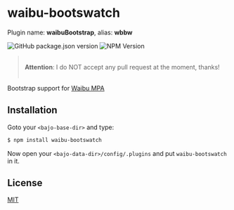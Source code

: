 # waibu-bootswatch

Plugin name: **waibuBootstrap**, alias: **wbbw**

![GitHub package.json version](https://img.shields.io/github/package-json/v/ardhi/waibu-bootswatch) ![NPM Version](https://img.shields.io/npm/v/waibu-bootswatch)

> <br />**Attention**: I do NOT accept any pull request at the moment, thanks!<br /><br />

Bootstrap support for [Waibu MPA](https://github.com/ardhi/waibu-mpa)

## Installation

Goto your ```<bajo-base-dir>``` and type:

```bash
$ npm install waibu-bootswatch
```

Now open your ```<bajo-data-dir>/config/.plugins``` and put ```waibu-bootswatch``` in it.

## License

[MIT](LICENSE)